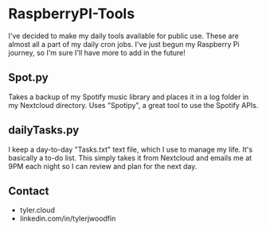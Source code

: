 # RaspberryPI-Tools

I've decided to make my daily tools available for public use. These are almost all a part of my daily cron jobs. I've just begun my Raspberry Pi journey, so I'm sure I'll have more to add in the future!

## Spot.py

Takes a backup of my Spotify music library and places it in a log folder in my Nextcloud directory. Uses "Spotipy", a great tool to use the Spotify APIs.

## dailyTasks.py

I keep a day-to-day "Tasks.txt" text file, which I use to manage my life. It's basically a to-do list. This simply takes it from Nextcloud and emails me at 9PM each night so I can review and plan for the next day.

## Contact
- tyler.cloud
- linkedin.com/in/tylerjwoodfin
